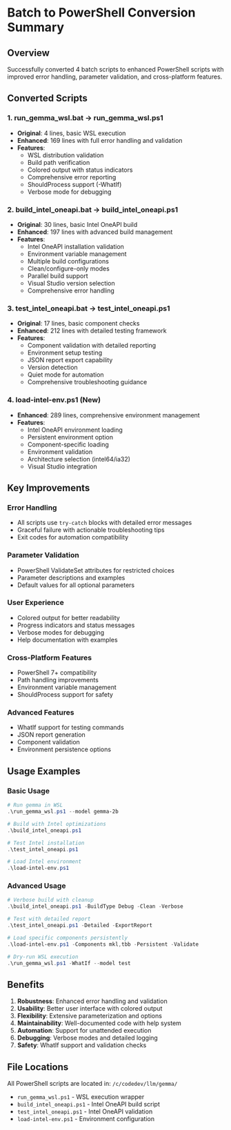 # Batch to PowerShell Conversion Summary

## Overview
Successfully converted 4 batch scripts to enhanced PowerShell scripts with improved error handling, parameter validation, and cross-platform features.

## Converted Scripts

### 1. run_gemma_wsl.bat → run_gemma_wsl.ps1
- **Original**: 4 lines, basic WSL execution
- **Enhanced**: 169 lines with full error handling and validation
- **Features**:
  - WSL distribution validation
  - Build path verification
  - Colored output with status indicators
  - Comprehensive error reporting
  - ShouldProcess support (-WhatIf)
  - Verbose mode for debugging

### 2. build_intel_oneapi.bat → build_intel_oneapi.ps1
- **Original**: 30 lines, basic Intel OneAPI build
- **Enhanced**: 197 lines with advanced build management
- **Features**:
  - Intel OneAPI installation validation
  - Environment variable management
  - Multiple build configurations
  - Clean/configure-only modes
  - Parallel build support
  - Visual Studio version selection
  - Comprehensive error handling

### 3. test_intel_oneapi.bat → test_intel_oneapi.ps1
- **Original**: 17 lines, basic component checks
- **Enhanced**: 212 lines with detailed testing framework
- **Features**:
  - Component validation with detailed reporting
  - Environment setup testing
  - JSON report export capability
  - Version detection
  - Quiet mode for automation
  - Comprehensive troubleshooting guidance

### 4. load-intel-env.ps1 (New)
- **Enhanced**: 289 lines, comprehensive environment management
- **Features**:
  - Intel OneAPI environment loading
  - Persistent environment option
  - Component-specific loading
  - Environment validation
  - Architecture selection (intel64/ia32)
  - Visual Studio integration

## Key Improvements

### Error Handling
- All scripts use `try-catch` blocks with detailed error messages
- Graceful failure with actionable troubleshooting tips
- Exit codes for automation compatibility

### Parameter Validation
- PowerShell ValidateSet attributes for restricted choices
- Parameter descriptions and examples
- Default values for all optional parameters

### User Experience
- Colored output for better readability
- Progress indicators and status messages
- Verbose modes for debugging
- Help documentation with examples

### Cross-Platform Features
- PowerShell 7+ compatibility
- Path handling improvements
- Environment variable management
- ShouldProcess support for safety

### Advanced Features
- WhatIf support for testing commands
- JSON report generation
- Component validation
- Environment persistence options

## Usage Examples

### Basic Usage
```powershell
# Run gemma in WSL
.\run_gemma_wsl.ps1 --model gemma-2b

# Build with Intel optimizations
.\build_intel_oneapi.ps1

# Test Intel installation
.\test_intel_oneapi.ps1

# Load Intel environment
.\load-intel-env.ps1
```

### Advanced Usage
```powershell
# Verbose build with cleanup
.\build_intel_oneapi.ps1 -BuildType Debug -Clean -Verbose

# Test with detailed report
.\test_intel_oneapi.ps1 -Detailed -ExportReport

# Load specific components persistently
.\load-intel-env.ps1 -Components mkl,tbb -Persistent -Validate

# Dry-run WSL execution
.\run_gemma_wsl.ps1 -WhatIf --model test
```

## Benefits

1. **Robustness**: Enhanced error handling and validation
2. **Usability**: Better user interface with colored output
3. **Flexibility**: Extensive parameterization and options
4. **Maintainability**: Well-documented code with help system
5. **Automation**: Support for unattended execution
6. **Debugging**: Verbose modes and detailed logging
7. **Safety**: WhatIf support and validation checks

## File Locations
All PowerShell scripts are located in: `/c/codedev/llm/gemma/`

- `run_gemma_wsl.ps1` - WSL execution wrapper
- `build_intel_oneapi.ps1` - Intel OneAPI build script
- `test_intel_oneapi.ps1` - Intel OneAPI validation
- `load-intel-env.ps1` - Environment configuration
